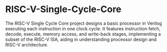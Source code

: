 # RISC-V-Single-Cycle-Core
The RISC-V Single Cycle Core project designs a basic processor in Verilog executing each instruction in one clock cycle. It features instruction fetch, decode, execute, memory access, and write-back stages, implementing a subset of the RISC-V ISA, aiding in understanding processor design and RISC-V architecture.
